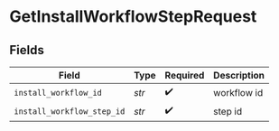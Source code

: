 # GetInstallWorkflowStepRequest


## Fields

| Field                      | Type                       | Required                   | Description                |
| -------------------------- | -------------------------- | -------------------------- | -------------------------- |
| `install_workflow_id`      | *str*                      | :heavy_check_mark:         | workflow id                |
| `install_workflow_step_id` | *str*                      | :heavy_check_mark:         | step id                    |